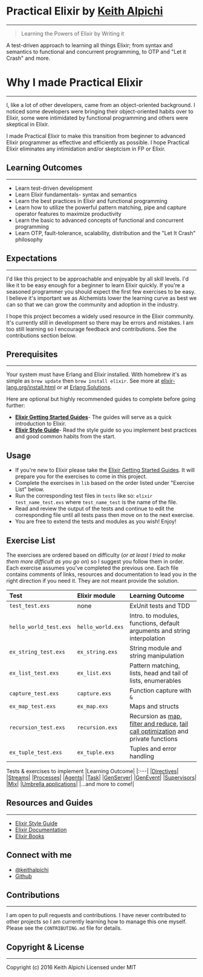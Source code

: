 # Practical Elixir by [Keith Alpichi](https://twitter.com/keithalpichi)
---
> Learning the Powers of Elixir by Writing it

A test-driven approach to learning all things Elixir; from syntax and semantics to functional and concurrent programming, to OTP and "Let it Crash" and more.

# Why I made Practical Elixir
---
I, like a lot of other developers, came from an object-oriented background. I noticed some developers were bringing their object-oriented habits over to Elixir, some were intimidated by functional programming and others were skeptical in Elixir. 

I made Practical Elixir to make this transition from beginner to advanced Elixir programmer as effective and efficiently as possible. I hope Practical Elixir eliminates any intimidation and/or skeptcism in FP or Elixir. 

## Learning Outcomes
---
- Learn test-driven development
- Learn Elixir fundamentals- syntax and semantics
- Learn the best practices in Elixir and functional programming
- Learn how to utilize the powerful pattern matching, pipe and capture operator features to maximize productivity
- Learn the basic to advanced concepts of functional and concurrent programming
- Learn OTP, fault-tolerance, scalability, distribution and the "Let It Crash" philosophy

## Expectations
---
I'd like this project to be approachable and enjoyable by all skill levels. I'd like it to be easy enough for a beginner to learn Elixir quickly. If you're a seasoned programmer you should expect the first few exercises to be easy. I believe it's important we as Alchemists lower the learning curve as best we can so that we can grow the community and adoption in the industry.

I hope this project becomes a widely used resource in the Elixir community. It's currently still in development so there may be errors and mistakes. I am too still learning so I encourage feedback and contributions. See the contributions section below.

## Prerequisites 
---
Your system must have Erlang and Elixir installed. With homebrew it's as simple as `brew update` then `brew install elixir`. See more at [elixir-lang.org/install.html](http://elixir-lang.org/install.html) or at [Erlang Solutions](https://www.erlang-solutions.com/resources/download.html).

Here are optional but highly recommended guides to complete before going further:
- [**Elixir Getting Started Guides**](http://elixir-lang.org/getting-started/introduction.html)- The guides will serve as a quick introduction to Elixir.
- [**Elixir Style Guide**](https://github.com/levionessa/elixir_style_guide)- Read the style guide so you implement best practices and good common habits from the start. 

## Usage
- If you're new to Elixir please take the [Elixir Getting Started Guides](http://elixir-lang.org/getting-started/introduction.html). It will prepare you for the exercises to come in this project.
- Complete the exercises in `lib` based on the order listed under "Exercise List" below.
- Run the corresponding test files in `tests` like so: `elixir test_name_test.exs` where `test_name_test` is the name of the file. 
- Read and review the output of the tests and continue to edit the corresponding file until all tests pass then move on to the next exercise.
- You are free to extend the tests and modules as you wish! Enjoy!

## Exercise List
The exercises are ordered based on difficulty (*or at least I tried to make them more difficult as you go on*) so I suggest you follow them in order. Each exercise assumes you've completed the previous one. Each file contains comments of links, resources and documentation to lead you in the right direction if you need it. They are not meant provide the solution.

| Test | Elixir module | Learning Outcome |
|:---|:---|:---|
|`test_test.exs`|none| ExUnit tests and TDD |
|`hello_world_test.exs`| `hello_world.exs`| Intro. to modules, functions, default arguments and string interpolation|
|`ex_string_test.exs` | `ex_string.exs`| String module and string manipulation|
|`ex_list_test.exs` | `ex_list.exs`| Pattern matching, lists, head and tail of lists, enumerables|
|`capture_test.exs`| `capture.exs` | Function capture with `&`|
|`ex_map_test.exs`|`ex_map.exs`| Maps and structs|
|`recursion_test.exs`|`recursion.exs`| Recursion as [map, filter and reduce](http://elixir-lang.org/getting-started/recursion.html#reduce-and-map-algorithms), [tail call optimization](https://en.wikipedia.org/wiki/Tail_call) and private functions|
|`ex_tuple_test.exs`|`ex_tuple.exs`|Tuples and error handling|

Tests & exercises to implement
|Learning Outcome|
|:---|
|[Directives](http://elixir-lang.org/getting-started/alias-require-and-import.html)|
|[Streams](http://elixir-lang.org/getting-started/enumerables-and-streams.html#streams)|
|[Processes](http://elixir-lang.org/getting-started/processes.html)|
|[Agents](http://elixir-lang.org/docs/stable/elixir/Agent.html)|
|[Task](http://elixir-lang.org/docs/stable/elixir/Task.html)|
|[GenServer](http://elixir-lang.org/docs/stable/elixir/GenServer.html)|
|[GenEvent](http://elixir-lang.org/docs/stable/elixir/GenEvent.html)|
|[Supervisors](http://elixir-lang.org/getting-started/mix-otp/supervisor-and-application.html)|
|[Mix](http://elixir-lang.org/getting-started/mix-otp/introduction-to-mix.html)|
|[Umbrella applications](http://elixir-lang.org/getting-started/mix-otp/dependencies-and-umbrella-apps.html#umbrella-projects)|
|...and more to come!|

## Resources and Guides
---
- [Elixir Style Guide](https://github.com/levionessa/elixir_style_guide)
- [Elixir Documentation](http://elixir-lang.org/docs/stable/elixir/api-reference.html#modules)
- [Elixir Books](http://elixir-lang.org/learning.html)

## Connect with me
- [@keithalpichi](https://twitter.com/keithalpichi)
- [Github](https://github.com/keithalpichi)

## Contributions
---
I am open to pull requests and contributions. I have never contributed to other projects so I am currently learning how to manage this one myself. Please see the `CONTRIBUTING.md` file for details.

## Copyright & License 
---
Copyright (c) 2016 Keith Alpichi
Licensed under MIT
